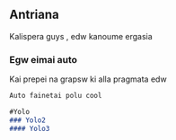 ## Antriana 

Kalispera guys , edw kanoume ergasia

### Egw eimai auto

Kai prepei na grapsw ki alla pragmata edw

```markdown
Auto fainetai polu cool

#Yolo
### Yolo2
#### Yolo3
```

